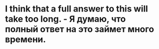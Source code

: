 # I think that a full answer to this will take too long. - Я думаю, что полный ответ на это займет много времени.
